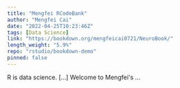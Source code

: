 ```yaml
---
title: "Mengfei RCodeBank"
author: "Mengfei Cai"
date: "2022-04-25T10:23:46Z"
tags: [Data Science]
link: "https://bookdown.org/mengfeicai0721/NeuroBook/"
length_weight: "5.9%"
repo: "rstudio/bookdown-demo"
pinned: false
---
```


R is data science. [...] Welcome to Mengfei's ...
